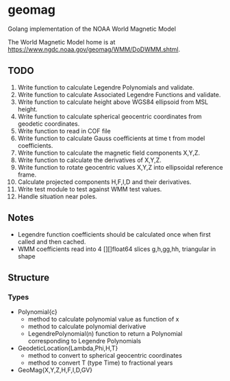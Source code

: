 # geomag
Golang implementation of the NOAA World Magnetic Model

The World Magnetic Model home is at https://www.ngdc.noaa.gov/geomag/WMM/DoDWMM.shtml.

## TODO
1. Write function to calculate Legendre Polynomials and validate.
2. Write function to calculate Associated Legendre Functions and validate.
3. Write function to calculate height above WGS84 ellipsoid from MSL height.
4. Write function to calculate spherical geocentric coordinates from geodetic coordinates.
5. Write function to read in COF file
6. Write function to calculate Gauss coefficients at time t from model coefficients.
7. Write function to calculate the magnetic field components X,Y,Z.
8. Write function to calculate the derivatives of X,Y,Z.
9. Write function to rotate geocentric values X,Y,Z into ellipsoidal reference frame.
10. Calculate projected components H,F,I,D and their derivatives.
11. Write test module to test against WMM test values.
12. Handle situation near poles.

## Notes
* Legendre function coefficients should be calculated once when first called and then cached.
* WMM coefficients read into 4 [][]float64 slices g,h,gg,hh, triangular in shape

## Structure

### Types
* Polynomial{c}
  * method to calculate polynomial value as function of x
  * method to calculate polynomial derivative
  * LegendrePolynomial(n) function to return a Polynomial corresponding to Legendre Polynomials
* GeodeticLocation{Lambda,Phi,H,T}
  * method to convert to spherical geocentric coordinates
  * method to convert T (type Time) to fractional years
* GeoMag{X,Y,Z,H,F,I,D,GV}

